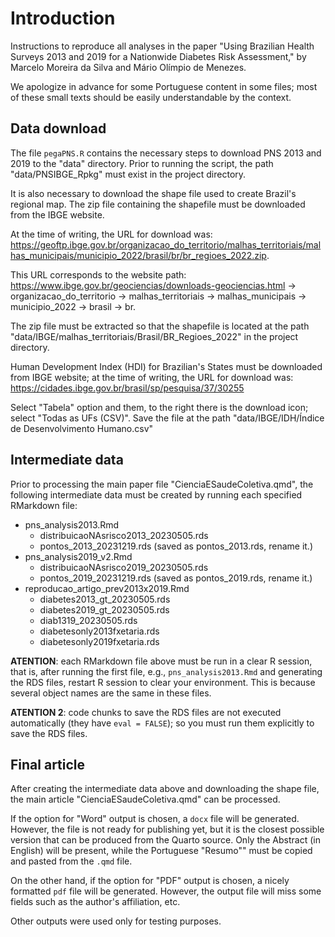 # Introduction

Instructions to reproduce all analyses in the paper "Using Brazilian Health Surveys 2013 and 2019 for a Nationwide Diabetes Risk Assessment," by Marcelo Moreira da Silva and Mário Olímpio de Menezes. 

We apologize in advance for some Portuguese content in some files; most of these small texts should be easily understandable by the context.

## Data download

The file `pegaPNS.R` contains the necessary steps to download PNS 2013 and 2019 to the "data" directory. Prior to running the script, the path "data/PNSIBGE_Rpkg" must exist in the project directory.

It is also necessary to download the shape file used to create Brazil's regional map. The zip file containing the shapefile must be downloaded from the IBGE website. 

At the time of writing, the URL for download was: https://geoftp.ibge.gov.br/organizacao_do_territorio/malhas_territoriais/malhas_municipais/municipio_2022/brasil/br/br_regioes_2022.zip. 

This URL corresponds to the website path: https://www.ibge.gov.br/geociencias/downloads-geociencias.html -> organizacao_do_territorio -> malhas_territoriais -> malhas_municipais -> municipio_2022 -> brasil -> br. 

The zip file must be extracted so that the shapefile is located at the path "data/IBGE/malhas_territoriais/Brasil/BR_Regioes_2022" in the project directory.

Human Development Index (HDI) for Brazilian's States must be downloaded from IBGE website; at the time of writing, the URL for download was:
https://cidades.ibge.gov.br/brasil/sp/pesquisa/37/30255

Select "Tabela" option and them, to the right there is the download icon; select "Todas as UFs (CSV)". Save the file at the path "data/IBGE/IDH/Índice de Desenvolvimento Humano.csv"

## Intermediate data

Prior to processing the main paper file "CienciaESaudeColetiva.qmd", the following intermediate data must be created by running each specified RMarkdown file:

* pns_analysis2013.Rmd
   - distribuicaoNAsrisco2013_20230505.rds
   - pontos_2013_20231219.rds (saved as pontos_2013.rds, rename it.)
* pns_analysis2019_v2.Rmd
   - distribuicaoNAsrisco2019_20230505.rds
   - pontos_2019_20231219.rds (saved as pontos_2019.rds, rename it.)
* reproducao_artigo_prev2013x2019.Rmd
   - diabetes2013_gt_20230505.rds
   - diabetes2019_gt_20230505.rds
   - diab1319_20230505.rds
   - diabetesonly2013fxetaria.rds
   - diabetesonly2019fxetaria.rds


**ATENTION**: each RMarkdown file above must be run in a clear R session, that is, after running the first file, e.g., `pns_analysis2013.Rmd` and generating the RDS files, restart R session to clear your environment. This is because several object names are the same in these files.

**ATENTION 2**: code chunks to save the RDS files are not executed automatically (they have `eval = FALSE`); so you must run them explicitly to save the RDS files.

## Final article

After creating the intermediate data above and downloading the shape file, the main article "CienciaESaudeColetiva.qmd" can be processed.

If the option for "Word" output is chosen, a `docx` file will be generated. However, the file is not ready for publishing yet, but it is the closest possible version that can be produced from the Quarto source. Only the Abstract (in English) will be present, while the Portuguese "Resumo"" must be copied and pasted from the `.qmd` file.

On the other hand, if the option for "PDF" output is chosen, a nicely formatted `pdf` file will be generated. However, the output file will miss some fields such as the author's affiliation, etc. 

Other outputs were used only for testing purposes.
